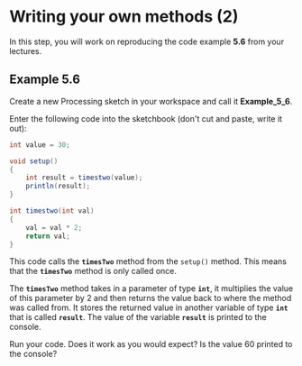 # Writing your own methods (2)

In this step, you will work on reproducing the code example **5.6** from your lectures.


## Example 5.6

Create a new Processing sketch in your workspace and call it **Example\_5\_6**.

Enter the following code into the sketchbook (don't cut and paste, write it out):

~~~java
int value = 30;

void setup()
{
    int result = timestwo(value);
    println(result);
}

int timestwo(int val) 
{ 
    val = val * 2; 
    return val; 
}
~~~

This code calls the **`timesTwo`** method from the `setup()` method.  This means that the **`timesTwo`** method is only called once.

The **`timesTwo`** method takes in a parameter of type **`int`**, it multiplies the value of this parameter by 2 and then returns the value back to where the method was called from.  It stores the returned value in another variable of type **`int`** that is called **`result`**.  The value of the variable **`result`** is printed to the console.

Run your code.  Does it work as you would expect?  Is the value 60 printed to the console?


